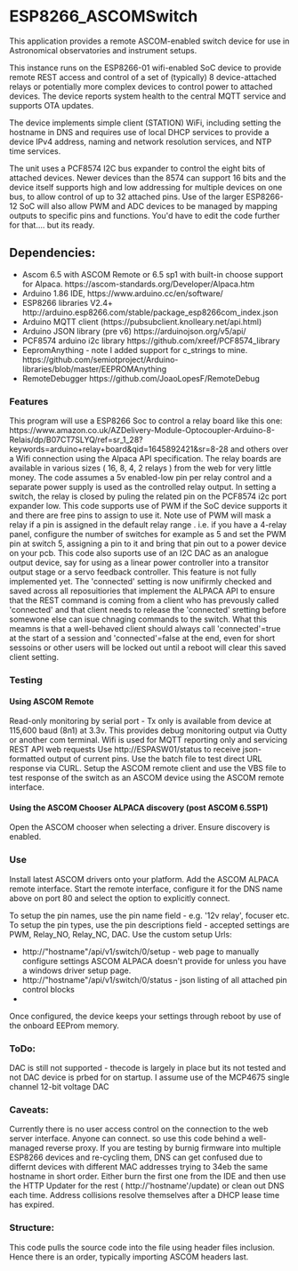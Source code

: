 <h1>ESP8266_ASCOMSwitch</h1>
This application provides a remote ASCOM-enabled switch device for use in Astronomical observatories and instrument setups. 

This instance runs on the ESP8266-01 wifi-enabled SoC device to provide remote REST access and control of a set of (typically) 8 device-attached relays or potentially more complex devices to control power to attached devices. 
The device reports system health to the central MQTT service and supports OTA updates.

The device implements simple client (STATION) WiFi, including setting the hostname in DNS and requires use of local DHCP services to provide a device IPv4 address, naming and network resolution services, and NTP time services. 

The unit uses a PCF8574 I2C bus expander to control the eight bits of attached devices. Newer devices than the 8574 can support 16 bits and the device itself supports high and low addressing for multiple devices on one bus, to allow control of up to 32 attached pins. 
Use of the larger ESP8266-12 SoC will also allow PWM and ADC devices to be managed by mapping outputs to specific pins and functions.
You'd have to edit the code further for that.... but its ready.

<h2>Dependencies:</h2>
<ul>
<li>Ascom 6.5 with ASCOM Remote or 6.5 sp1 with built-in choose support for Alpaca. https://ascom-standards.org/Developer/Alpaca.htm </li>
<li>Arduino 1.86 IDE, https://www.arduino.cc/en/software/ </li>
<li>ESP8266 libraries V2.4+ http://arduino.esp8266.com/stable/package_esp8266com_index.json</li>
<li>Arduino MQTT client (https://pubsubclient.knolleary.net/api.html)</li>
<li>Arduino JSON library (pre v6) https://arduinojson.org/v5/api/ </li>
<li>PCF8574 arduino i2c library https://github.com/xreef/PCF8574_library</li>
<li>EepromAnything  - note I added support for c_strings to mine. https://github.com/semiotproject/Arduino-libraries/blob/master/EEPROMAnything </li>
<li>RemoteDebugger https://github.com/JoaoLopesF/RemoteDebug </li>
</ul> 

<h3>Features</h3> 
This program will use a ESP8266 Soc to control a relay board like this one: https://www.amazon.co.uk/AZDelivery-Module-Optocoupler-Arduino-8-Relais/dp/B07CT7SLYQ/ref=sr_1_28?keywords=arduino+relay+board&qid=1645892421&sr=8-28 and others over a Wifi connection using the Alpaca API specification. The relay boards are available in various sizes ( 16, 8, 4, 2 relays ) from the web for very little money. 
The code assumes a 5v enabled-low pin per relay control and a separate power supply is used as the controlled relay output. 
In setting a switch, the relay is closed by puling the related pin on the PCF8574 i2c port expander low. 
This code supports use of PWM if the SoC device supports it and there are free pins to assign to use it. 
Note use of PWM will mask a relay if a pin is assigned in the default relay range . 
i.e. if you have a 4-relay panel, configure the number of switches for example as 5 and set the  PWM pin at switch 5, assigning a pin to it and bring that pin out to a power device on your pcb.
This code also suports use of an I2C DAC as an analogue output device, say for using as a linear power controller into a transitor output stage or a servo feedback controller. This feature is not fully implemented yet.
The 'connected' setting is now unifirmly checked and saved across all reposuitiories that implement the ALPACA API to ensure that the REST command is coming from a client who has prevously called 'connected' and that client needs to release the 'connected' sretting before somewone else can isue chnaging commands to the switch. 
What this meamns is that a well-behaved client should always call 'connected'=true at the start of a session and 'connected'=false at the end, even for short sessoins or other users will be locked out until a reboot will clear this saved client setting. 


<h3>Testing</h3>
<h4>Using ASCOM Remote</h4>
Read-only monitoring by serial port - Tx only is available from device at 115,600 baud (8n1) at 3.3v. This provides debug monitoring output via Outty or another com terminal.
Wifi is used for MQTT reporting only and servicing REST API web requests
Use http://ESPASW01/status to receive json-formatted output of current pins. 
Use the batch file to test direct URL response via CURL.
Setup the ASCOM remote client and use the VBS file to test response of the switch as an ASCOM device using the ASCOM remote interface. 
<h4>Using the ASCOM Chooser ALPACA discovery (post ASCOM 6.5SP1)</h4>
Open the ASCOM chooser when selecting a driver. Ensure discovery is enabled. 

<h3>Use</h3>
Install latest ASCOM drivers onto your platform. Add the ASCOM ALPACA remote interface.
Start the remote interface, configure it for the DNS name above on port 80 and select the option to explicitly connect. 

To setup the pin names, use the pin name field - e.g. '12v relay', focuser etc.
To setup the pin types, use the pin descriptions field - accepted settings are PWM, Relay_NO, Relay_NC, DAC. 
Use the custom setup Urls: 
<ul>
 <li>http://"hostname"/api/v1/switch/0/setup - web page to manually configure settings ASCOM ALPACA doesn't provide for unless you have a windows driver setup page. </li>
 <li>http://"hostname"/api/v1/switch/0/status - json listing of all attached pin control blocks</li>
 <li></li>
 </ul>
Once configured, the device keeps your settings through reboot by use of the onboard EEProm memory.

<h3>ToDo:</h3>
DAC is still not supported - thecode is largely in place but its not tested and not DAC device is prbed for on startup. 
I assume use of the MCP4675 single channel 12-bit voltage DAC 

<h3>Caveats:</h3> 
Currently there is no user access control on the connection to the web server interface. Anyone can connect. so use this code behind a well-managed reverse proxy.
If you are testing by burnig firmware into multiple ESP8266 devices and re-cycling them, DNS can get confused due to differnt devices with different MAC addresses trying to 34eb the same hostname in short order. Either burn the first one from the IDE and then use the HTTP Updater for the rest ( http://'hostname'/update) or clean out DNS each time. 
Address collisions resolve themselves after a DHCP lease time has expired. 

<h3>Structure:</h3>
This code pulls the source code into the file using header files inclusion. Hence there is an order, typically importing ASCOM headers last. 

